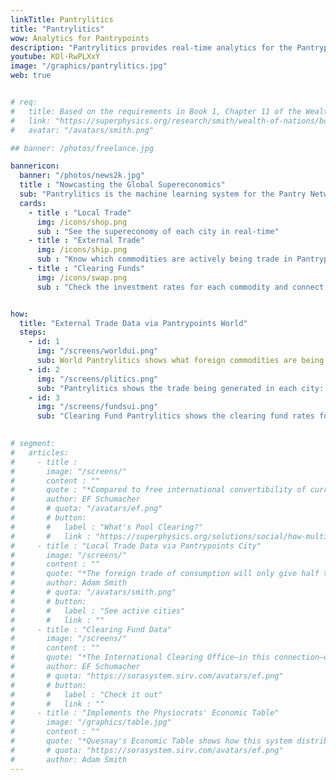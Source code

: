 ```yaml
---
linkTitle: Pantrylitics
title: "Pantrylitics"
wow: Analytics for Pantrypoints
description: "Pantrylitics provides real-time analytics for the Pantrypoints System"
youtube: KOl-RwPLXxY
image: "/graphics/pantrylitics.jpg"
web: true


# req:
#   title: Based on the requirements in Book 1, Chapter 11 of the Wealth of Nations
#   link: "https://superphysics.org/research/smith/wealth-of-nations/book-1/chapter-11/part-3b-d1a2"
#   avatar: "/avatars/smith.png"

## banner: /photos/freelance.jpg

bannericon:
  banner: "/photos/news2k.jpg"
  title : "Nowcasting the Global Supereconomics"
  sub: "Pantrylitics is the machine learning system for the Pantry Network"
  cards:
    - title : "Local Trade"
      img: /icons/shop.png
      sub : "See the supereconomy of each city in real-time"
    - title : "External Trade"
      img: /icons/ship.png    
      sub : "Know which commodities are actively being trade in Pantrypoints World"
    - title : "Clearing Funds"
      img: /icons/swap.png
      sub : "Check the investment rates for each commodity and connect to Pantrypoints Invest"


how:
  title: "External Trade Data via Pantrypoints World"
  steps:
    - id: 1
      img: "/screens/worldui.png"
      sub: World Pantrylitics shows what foreign commodities are being bought and sold between participating countries. This will prevent speculation and currency fluctuations
    - id: 2
      img: "/screens/plitics.png"
      sub: "Pantrylitics shows the trade being generated in each city: services, products, real estate, etc. This helps people know where goods and services are lacking or overabundant"
    - id: 3
      img: "/screens/fundsui.png"
      sub: "Clearing Fund Pantrylitics shows the clearing fund rates for various commodities in each Pantrypoints City and in Pantrypoints World. This will allow people to invest directly in productive labor"      
    

# segment:
#   articles:
#     - title : 
#       image: "/screens/"
#       content : ""
#       quote : "*Compared to free international convertibility of currencies, Pool Clearing offers at least one outstanding advantage: **its inner mechanism tends to overcome temporary disequilibrium situations in international exchange by expansion instead of restriction**. The buyer is given the first move in the game.*"
#       author: EF Schumacher
#       # quota: "/avatars/ef.png"
#       # button:
#       #   label : "What's Pool Clearing?"
#       #   link : "https://superphysics.org/solutions/social/how-multilateral-pool-clearing-can-solve-currency-crises"
#     - title : "Local Trade Data via Pantrypoints City"
#       image: "/screens/"
#       content : ""
#       quote: "*The foreign trade of consumption will only give half the encouragement to national industry as the home trade, even if its returns were as quick as the home-trade.*"
#       author: Adam Smith
#       # quota: "/avatars/smith.png"      
#       # button:
#       #   label : "See active cities"
#       #   link : ""
#     - title : "Clearing Fund Data"
#       image: "/screens/"
#       content : ""
#       quote: "*The International Clearing Office—in this connection—does not require any special powers. It is not an agency for control. It is a purely administrative body, the central accounting office for the different National Clearing Funds*"
#       author: EF Schumacher
#       # quota: "https://sorasystem.sirv.com/avatars/ef.png"
#       # button:
#       #   label : "Check it out"
#       #   link : ""
#     - title : "Implements the Physiocrats' Economic Table"
#       image: "/graphics/table.jpg"
#       content : ""
#       quote: "*Quesnay's Economic Table shows how this system distributes the total produce of the land among the three classes, and how the labour of the unproductive class only replaces the value of its own consumption without increasing value of that total*"
#       # quota: "https://sorasystem.sirv.com/avatars/ef.png"
#       author: Adam Smith
---
```

